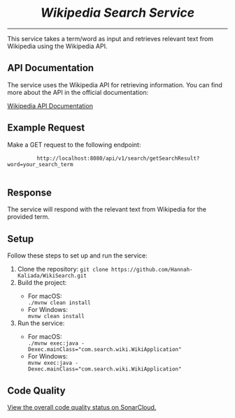 <h1 align = center><b><i>Wikipedia Search Service</i></b></h1>
<hr>
<p>This service takes a term/word as input and retrieves relevant text from Wikipedia using the Wikipedia API.</p>
 <h2>API Documentation</h2>
<p>The service uses the Wikipedia API for retrieving information. You can find more about the API in the official documentation:</p>
 <p><a href="https://en.wikipedia.org/w/api.php">Wikipedia API Documentation</a></p>
     <h2>Example Request</h2>
    <p>Make a GET request to the following endpoint:</p>
    <pre>
        <code>http://localhost:8080/api/v1/search/getSearchResult?word=your_search_term</code>
    </pre>
    <h2>Response</h2>
    <p>The service will respond with the relevant text from Wikipedia for the provided term.</p>
    <h2>Setup</h2>
<p>Follow these steps to set up and run the service:</p>
<ol>
    <li>Clone the repository: <code>git clone https://github.com/Hannah-Kaliada/WikiSearch.git</code></li>
    <li>Build the project:</li>
        <ul>
            <li>For macOS:</li>
                <code>./mvnw clean install</code>
            <li>For Windows:</li>
                <code>mvnw clean install</code>
        </ul>
    <li>Run the service:</li>
        <ul>
            <li>For macOS:</li>
                <code>./mvnw exec:java -Dexec.mainClass="com.search.wiki.WikiApplication"</code>
            <li>For Windows:</li>
                <code>mvnw exec:java -Dexec.mainClass="com.search.wiki.WikiApplication"</code>
        </ul>
</ol>
    <h2>Code Quality</h2>
   <p><a href="https://sonarcloud.io/summary/overall?id=Hannah-Kaliada_wikiservice">View the overall code quality status on SonarCloud.</a></p>
